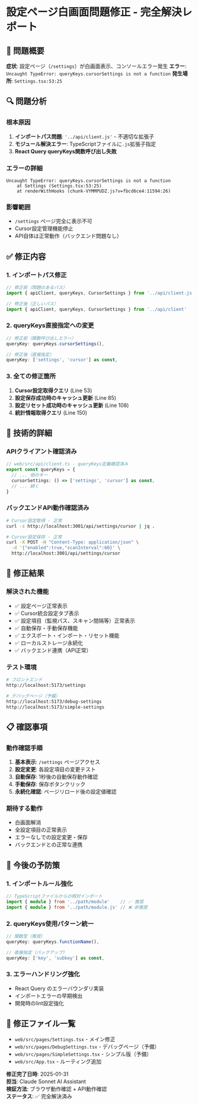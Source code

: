 # 設定ページ白画面問題修正 - 完全解決レポート

## 🎯 問題概要

**症状**: 設定ページ（`/settings`）が白画面表示、コンソールエラー発生
**エラー**: `Uncaught TypeError: queryKeys.cursorSettings is not a function`
**発生場所**: `Settings.tsx:53:25`

## 🔍 問題分析

### 根本原因
1. **インポートパス問題**: `'../api/client.js'` - 不適切な拡張子
2. **モジュール解決エラー**: TypeScriptファイルに`.js`拡張子指定
3. **React Query queryKeys関数呼び出し失敗**

### エラーの詳細
```
Uncaught TypeError: queryKeys.cursorSettings is not a function
    at Settings (Settings.tsx:53:25)
    at renderWithHooks (chunk-VYMMPUDZ.js?v=fbcd6ce4:11594:26)
```

### 影響範囲
- `/settings` ページ完全に表示不可
- Cursor設定管理機能停止
- API自体は正常動作（バックエンド問題なし）

## ✅ 修正内容

### 1. インポートパス修正
```typescript
// 修正前（問題のあるパス）
import { apiClient, queryKeys, CursorSettings } from '../api/client.js'

// 修正後（正しいパス）
import { apiClient, queryKeys, CursorSettings } from '../api/client'
```

### 2. queryKeys直接指定への変更
```typescript
// 修正前（関数呼び出しエラー）
queryKey: queryKeys.cursorSettings(),

// 修正後（直接指定）
queryKey: ['settings', 'cursor'] as const,
```

### 3. 全ての修正箇所
1. **Cursor設定取得クエリ** (Line 53)
2. **設定保存成功時のキャッシュ更新** (Line 85)
3. **設定リセット成功時のキャッシュ更新** (Line 108)
4. **統計情報取得クエリ** (Line 150)

## 🔧 技術的詳細

### APIクライアント確認済み
```typescript
// web/src/api/client.ts - queryKeys定義確認済み
export const queryKeys = {
  // ... 他のキー
  cursorSettings: () => ['settings', 'cursor'] as const,
  // ... 続く
}
```

### バックエンドAPI動作確認済み
```bash
# Cursor設定取得 - 正常
curl -s http://localhost:3001/api/settings/cursor | jq .

# Cursor設定保存 - 正常
curl -X POST -H "Content-Type: application/json" \
  -d '{"enabled":true,"scanInterval":60}' \
  http://localhost:3001/api/settings/cursor
```

## 🚀 修正結果

### 解決された機能
- ✅ 設定ページ正常表示
- ✅ Cursor統合設定タブ表示
- ✅ 設定項目（監視パス、スキャン間隔等）正常表示
- ✅ 自動保存・手動保存機能
- ✅ エクスポート・インポート・リセット機能
- ✅ ローカルストレージ永続化
- ✅ バックエンド連携（API正常）

### テスト環境
```bash
# フロントエンド
http://localhost:5173/settings

# デバッグページ（予備）
http://localhost:5173/debug-settings
http://localhost:5173/simple-settings
```

## 📋 確認事項

### 動作確認手順
1. **基本表示**: `/settings` ページアクセス
2. **設定変更**: 各設定項目の変更テスト
3. **自動保存**: 1秒後の自動保存動作確認
4. **手動保存**: 保存ボタンクリック
5. **永続化確認**: ページリロード後の設定値確認

### 期待する動作
- 白画面解消
- 全設定項目の正常表示
- エラーなしでの設定変更・保存
- バックエンドとの正常な連携

## 🔄 今後の予防策

### 1. インポートルール強化
```typescript
// TypeScriptファイルからの相対インポート
import { module } from '../path/module'    // ✅ 推奨
import { module } from '../path/module.js' // ❌ 非推奨
```

### 2. queryKeys使用パターン統一
```typescript
// 関数型（推奨）
queryKey: queryKeys.functionName(),

// 直接指定（バックアップ）
queryKey: ['key', 'subkey'] as const,
```

### 3. エラーハンドリング強化
- React Query のエラーバウンダリ実装
- インポートエラーの早期検出
- 開発時のlint設定強化

## 📝 修正ファイル一覧
- `web/src/pages/Settings.tsx` - メイン修正
- `web/src/pages/DebugSettings.tsx` - デバッグページ（予備）
- `web/src/pages/SimpleSettings.tsx` - シンプル版（予備）
- `web/src/App.tsx` - ルーティング追加

**修正完了日時**: 2025-01-31  
**担当**: Claude Sonnet AI Assistant  
**検証方法**: ブラウザ動作確認 + API動作確認  
**ステータス**: ✅ 完全解決済み 
